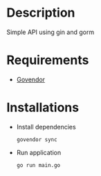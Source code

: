 # Description
Simple API using gin and gorm

# Requirements
- [Govendor][Govendor]

# Installations
- Install dependencies
    ```
    govendor sync
    ```
- Run application
    ```
    go run main.go
    ```

[Govendor]: https://github.com/kardianos/govendor